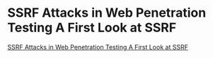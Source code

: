 # SSRF Attacks in Web Penetration Testing A First Look at SSRF
[SSRF Attacks in Web Penetration Testing A First Look at SSRF](https://aiwithcloud.com/2022/09/16/ssrf_attacks_in_web_penetration_testing_a_first_look_at_ssrf/)